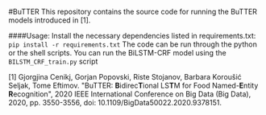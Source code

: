 #BuTTER
This repository contains the source code for running the BuTTER models introduced in [1].

####Usage:
Install the necessary dependencies listed in requirements.txt:    `pip install -r requirements.txt`
The code can be run through the python or the shell scripts.
You can run the BiLSTM-CRF model using the `BILSTM_CRF_train.py` script 

[1] Gjorgjina Cenikj, Gorjan Popovski, Riste Stojanov, Barbara Koroušić Seljak, Tome Eftimov. "BuTTER: **B**idirec**T**ional LS**T**M for Food Named-**E**ntity **R**ecognition",  2020 IEEE International Conference on Big Data (Big Data), 2020, pp. 3550-3556, doi: 10.1109/BigData50022.2020.9378151.